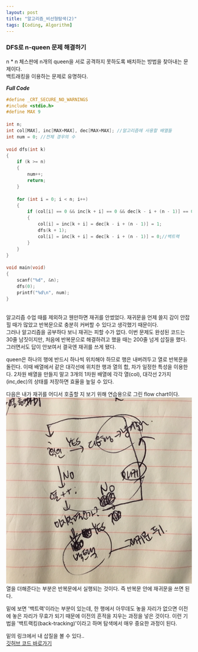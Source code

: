 ```yaml
---
layout: post
title: "알고리즘_비선형탐색(2)"
tags: [Coding, Algorithm]
---
```


### DFS로 n-queen 문제 해결하기

n * n 체스판에 n개의 queen을 서로 공격하지 못하도록 배치하는 방법을 찾아내는 문제이다.<br>
백트래킹을 이용하는 문제로 유명하다.


***Full Code***

```cpp
#define _CRT_SECURE_NO_WARNINGS
#include <stdio.h>
#define MAX 9

int n;
int col[MAX], inc[MAX+MAX], dec[MAX+MAX]; //알고리즘에 사용할 배열들
int num = 0; //전체 경우의 수

void dfs(int k)
{
	if (k >= n)
	{
		num++;
		return;
	}

	for (int i = 0; i < n; i++)
	{
		if (col[i] == 0 && inc[k + i] == 0 && dec[k - i + (n - 1)] == 0)
		{
			col[i] = inc[k + i] = dec[k - i + (n - 1)] = 1;
			dfs(k + 1);
			col[i] = inc[k + i] = dec[k - i + (n - 1)] = 0;//백트랙
		}
	}
}

void main(void)
{
	scanf("%d", &n);
	dfs(0);
	printf("%d\n", num);
}
```
<br>
알고리즘 수업 때를 제외하고 웬만하면 재귀를 안썼었다. 재귀문을 언제 쓸지 감이 안잡힐 때가 많았고 반복문으로 충분히 커버할 수 있다고 생각했기 때문이다.<br>
그러나 알고리즘을 공부하다 보니 재귀는 피할 수가 없다. 이번 문제도 완성된 코드는 30줄 남짓이지만, 처음에 반복문으로 해결하려고 했을 때는 200줄 넘게 삽질을 했다. 그러면서도 답이 안보여서 결국엔 재귀를 쓰게 됐다.

queen은 하나의 행에 반드시 하나씩 위치해야 하므로 행은 내버려두고 열로 반복문을 돌린다. 이때 배열에서 같은 대각선에 위치한 행과 열의 합, 차가 일정한 특성을 이용한다. 2차원 배열을 만들지 말고 3개의 1차원 배열에 각각 열(col), 대각선 2가지(inc,dec)의 상태를 저장하면 효율을 높일 수 있다.

다음은 내가 재귀를 어디서 호출할 지 보기 위해 연습용으로 그린 flow chart이다.<br>
![nqueen](/assets/img/nqueen_flowchart.jpg)<br>
열을 더해준다는 부분은 반복문에서 실행되는 것이다. 즉 반복문 안에 재귀문을 쓰면 된다.

밑에 보면 '백트랙'이라는 부분이 있는데, 한 행에서 아무데도 놓을 자리가 없으면 이전에 놓은 자리가 무효가 되기 때문에 이전의 흔적을 지우는 과정을 넣은 것이다. 이런 기법을 '백트랙킹(back-tracking)'이라고 하며 탐색에서 매우 중요한 과정이 된다.

밑의 링크에서 내 삽질을 볼 수 있다..<br>
<a href="https://github.com/suyeon0506/Algorithm/blob/master/%EB%AC%B8%EC%B0%BD%EC%95%8C(%EC%A4%91%EA%B8%89)/Search_Nonlinear/2_2_nqueen.c">깃허브 코드 바로가기</a>
